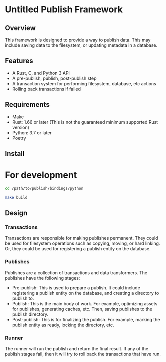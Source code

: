 Untitled Publish Framework
==========================

Overview
--------

This framework is designed to provide a way to publish data. This may include
saving data to the filesystem, or updating metadata in a database.

Features
--------

- A Rust, C, and Python 3 API
- A pre-publish, publish, post-publish step
- A transaction system for performing filesystem, database, etc actions
- Rolling back transactions if failed

Requirements
------------

- Make
- Rust: 1.66 or later (This is not the guaranteed minimum supported Rust
  version)
- Python: 3.7 or later
- Poetry

Install
-------

# For development

```bash
cd /path/to/publish/bindings/python

make build
```

Design
------

### Transactions

Transactions are responsible for making publishes permanent. They could be used
for filesystem operations such as copying, moving, or hard linking. Or, they
could be used for registering a publish entity on the database.

### Publishes

Publishes are a collection of transactions and data transformers. The publishes
have the following stages:

- Pre-publish: This is used to prepare a publish. It could include registering a
publish entity on the database, and creating a directory to publish to.
- Publish: This is the main body of work. For example, optimizing assets for
  publishes, generating caches, etc. Then, saving publishes to the publish
  directory.
- Post-publish: This is for finalizing the publish. For example, marking the
  publish entity as ready, locking the directory, etc.

### Runner

The runner will run the publish and return the final result. If any of the
publish stages fail, then it will try to roll back the transactions that have
run.
